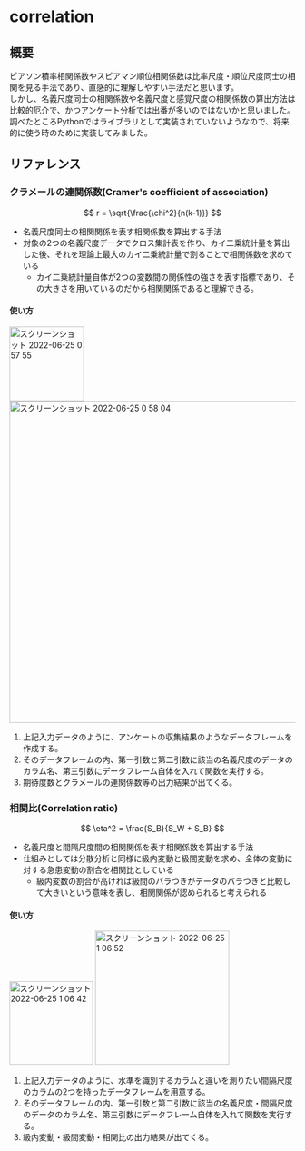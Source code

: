# correlation
## 概要
ピアソン積率相関係数やスピアマン順位相関係数は比率尺度・順位尺度同士の相関を見る手法であり、直感的に理解しやすい手法だと思います。  
しかし、名義尺度同士の相関係数や名義尺度と感覚尺度の相関係数の算出方法は比較的厄介で、かつアンケート分析では出番が多いのではないかと思いました。  
調べたところPythonではライブラリとして実装されていないようなので、将来的に使う時のために実装してみました。


## リファレンス
### クラメールの連関係数(Cramer's coefficient of association)
$$
r = \sqrt{\frac{\chi^2}{n(k-1)}}
$$
- 名義尺度同士の相関関係を表す相関係数を算出する手法
- 対象の2つの名義尺度データでクロス集計表を作り、カイ二乗統計量を算出した後、それを理論上最大のカイ二乗統計量で割ることで相関係数を求めている
  - カイ二乗統計量自体が2つの変数間の関係性の強さを表す指標であり、その大きさを用いているのだから相関関係であると理解できる。

#### 使い方
<img width="131" alt="スクリーンショット 2022-06-25 0 57 55" src="https://user-images.githubusercontent.com/67265109/175573843-064b7ab2-8af5-4728-9ae4-ccd7c98156a0.png">
<img width="567" alt="スクリーンショット 2022-06-25 0 58 04" src="https://user-images.githubusercontent.com/67265109/175573856-81f1b7f8-3569-41d5-a845-f2361e4a0e71.png">

1. 上記入力データのように、アンケートの収集結果のようなデータフレームを作成する。
2. そのデータフレームの内、第一引数と第二引数に該当の名義尺度のデータのカラム名、第三引数にデータフレーム自体を入れて関数を実行する。
3. 期待度数とクラメールの連関係数等の出力結果が出てくる。


### 相関比(Correlation ratio)
$$
\eta^2 = \frac{S_B}{S_W + S_B}
$$
- 名義尺度と間隔尺度間の相関関係を表す相関係数を算出する手法
- 仕組みとしては分散分析と同様に級内変動と級間変動を求め、全体の変動に対する急患変動の割合を相関比としている
  - 級内変数の割合が高ければ級間のバラつきがデータのバラつきと比較して大きいという意味を表し、相関関係が認められると考えられる

#### 使い方
<img width="147" alt="スクリーンショット 2022-06-25 1 06 42" src="https://user-images.githubusercontent.com/67265109/175575088-fa45ee28-b893-4ec0-8c29-a76c1e7f436d.png">
<img width="236" alt="スクリーンショット 2022-06-25 1 06 52" src="https://user-images.githubusercontent.com/67265109/175575096-09f40159-1d65-47a9-90a3-9debdd333cef.png">

1. 上記入力データのように、水準を識別するカラムと違いを測りたい間隔尺度のカラムの2つを持ったデータフレームを用意する。
2. そのデータフレームの内、第一引数と第二引数に該当の名義尺度・間隔尺度のデータのカラム名、第三引数にデータフレーム自体を入れて関数を実行する。
3. 級内変動・級間変動・相関比の出力結果が出てくる。

